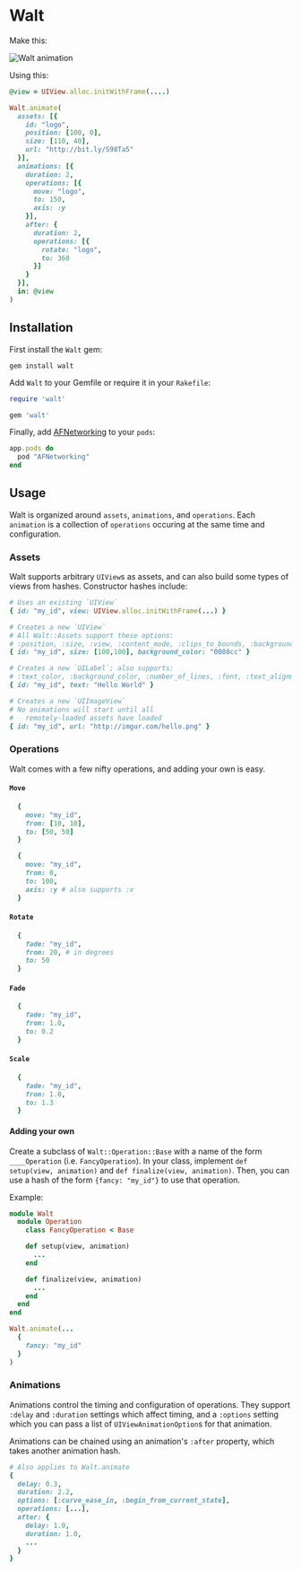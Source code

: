 # Walt

Make this:

![Walt animation](http://i.imgur.com/yd4RJ.gif)

Using this:

```ruby
@view = UIView.alloc.initWithFrame(....)

Walt.animate(
  assets: [{
    id: "logo",
    position: [100, 0],
    size: [110, 40],
    url: "http://bit.ly/S98Ta5"
  }],
  animations: [{
    duration: 2,
    operations: [{
      move: "logo",
      to: 150,
      axis: :y
    }],
    after: {
      duration: 2,
      operations: [{
        rotate: "logo",
        to: 360
      }]
    }
  }],
  in: @view
)
```

## Installation

First install the `Walt` gem:

`gem install walt`

Add `Walt` to your Gemfile or require it in your `Rakefile`:

```ruby
require 'walt'
```

```ruby
gem 'walt'
```

Finally, add [AFNetworking](https://github.com/AFNetworking/AFNetworking) to your `pods`:

```ruby
app.pods do
  pod "AFNetworking"
end
```

## Usage

Walt is organized around `assets`, `animations`, and `operations`. Each `animation` is a collection of `operations` occuring at the same time and configuration. 

### Assets

Walt supports arbitrary `UIView`s as assets, and can also build some types of views from hashes. Constructor hashes include:

```ruby
# Uses an existing `UIView`
{ id: "my_id", view: UIView.alloc.initWithFrame(...) }

# Creates a new `UIView`
# All Walt::Assets support these options:
# :position, :size, :view, :content_mode, :clips_to_bounds, :background_color
{ id: "my_id", size: [100,100], background_color: "0088cc" }

# Creates a new `UILabel`; also supports:
# :text_color, :background_color, :number_of_lines, :font, :text_alignment
{ id: "my_id", text: "Hello World" }

# Creates a new `UIImageView`
# No animations will start until all
#   remotely-loaded assets have loaded
{ id: "my_id", url: "http://imgur.com/hello.png" }

```

### Operations

Walt comes with a few nifty operations, and adding your own is easy.

#### `Move`

```ruby
  {
    move: "my_id",
    from: [10, 10],
    to: [50, 50]
  }
```

```ruby
  {
    move: "my_id",
    from: 0,
    to: 100,
    axis: :y # also supports :x
  }
```

#### `Rotate`

```ruby
  {
    fade: "my_id",
    from: 20, # in degrees
    to: 50
  }
```

#### `Fade`

```ruby
  {
    fade: "my_id",
    from: 1.0,
    to: 0.2
  }
```

#### `Scale`

```ruby
  {
    fade: "my_id",
    from: 1.0,
    to: 1.3
  }
```

#### Adding your own

Create a subclass of `Walt::Operation::Base` with a name of the form `____Operation` (i.e. `FancyOperation`). In your class, implement `def setup(view, animation)` and `def finalize(view, animation)`. Then, you can use a hash of the form `{fancy: "my_id"}` to use that operation.

Example:

```ruby
module Walt
  module Operation
    class FancyOperation < Base

    def setup(view, animation)
      ...
    end

    def finalize(view, animation)
      ...
    end
  end
end

Walt.animate(...
  {
    fancy: "my_id"
  }
)
```


### Animations

Animations control the timing and configuration of operations. They support `:delay` and `:duration` settings which affect timing, and a `:options` setting which you can pass a list of `UIViewAnimationOption`s for that animation.

Animations can be chained using an animation's `:after` property, which takes another animation hash.

```ruby
# Also applies to Walt.animate
{
  delay: 0.3,
  duration: 2.2,
  options: [:curve_ease_in, :begin_from_current_state],
  operations: [...],
  after: {
    delay: 1.0,
    duration: 1.0,
    ...
  }
}
```
